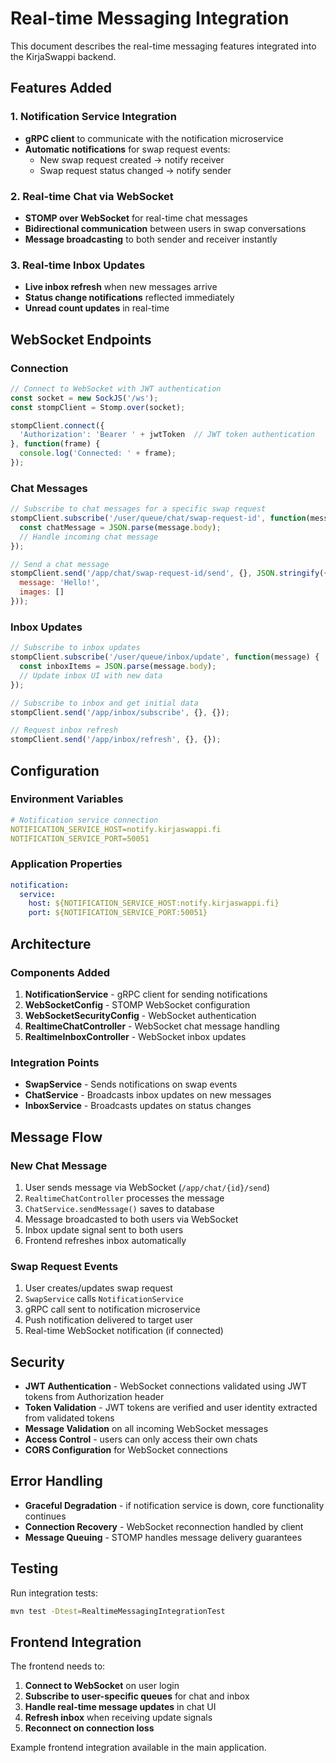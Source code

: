 # Real-time Messaging Integration

This document describes the real-time messaging features integrated into the KirjaSwappi backend.

## Features Added

### 1. **Notification Service Integration**
- **gRPC client** to communicate with the notification microservice
- **Automatic notifications** for swap request events:
  - New swap request created → notify receiver
  - Swap request status changed → notify sender

### 2. **Real-time Chat via WebSocket**
- **STOMP over WebSocket** for real-time chat messages
- **Bidirectional communication** between users in swap conversations
- **Message broadcasting** to both sender and receiver instantly

### 3. **Real-time Inbox Updates**
- **Live inbox refresh** when new messages arrive
- **Status change notifications** reflected immediately
- **Unread count updates** in real-time

## WebSocket Endpoints

### Connection
```javascript
// Connect to WebSocket with JWT authentication
const socket = new SockJS('/ws');
const stompClient = Stomp.over(socket);

stompClient.connect({
  'Authorization': 'Bearer ' + jwtToken  // JWT token authentication
}, function(frame) {
  console.log('Connected: ' + frame);
});
```

### Chat Messages
```javascript
// Subscribe to chat messages for a specific swap request
stompClient.subscribe('/user/queue/chat/swap-request-id', function(message) {
  const chatMessage = JSON.parse(message.body);
  // Handle incoming chat message
});

// Send a chat message
stompClient.send('/app/chat/swap-request-id/send', {}, JSON.stringify({
  message: 'Hello!',
  images: []
}));
```

### Inbox Updates
```javascript
// Subscribe to inbox updates
stompClient.subscribe('/user/queue/inbox/update', function(message) {
  const inboxItems = JSON.parse(message.body);
  // Update inbox UI with new data
});

// Subscribe to inbox and get initial data
stompClient.send('/app/inbox/subscribe', {}, {});

// Request inbox refresh
stompClient.send('/app/inbox/refresh', {}, {});
```

## Configuration

### Environment Variables
```yaml
# Notification service connection
NOTIFICATION_SERVICE_HOST=notify.kirjaswappi.fi
NOTIFICATION_SERVICE_PORT=50051
```

### Application Properties
```yaml
notification:
  service:
    host: ${NOTIFICATION_SERVICE_HOST:notify.kirjaswappi.fi}
    port: ${NOTIFICATION_SERVICE_PORT:50051}
```

## Architecture

### Components Added
1. **NotificationService** - gRPC client for sending notifications
2. **WebSocketConfig** - STOMP WebSocket configuration
3. **WebSocketSecurityConfig** - WebSocket authentication
4. **RealtimeChatController** - WebSocket chat message handling
5. **RealtimeInboxController** - WebSocket inbox updates

### Integration Points
- **SwapService** - Sends notifications on swap events
- **ChatService** - Broadcasts inbox updates on new messages
- **InboxService** - Broadcasts updates on status changes

## Message Flow

### New Chat Message
1. User sends message via WebSocket (`/app/chat/{id}/send`)
2. `RealtimeChatController` processes the message
3. `ChatService.sendMessage()` saves to database
4. Message broadcasted to both users via WebSocket
5. Inbox update signal sent to both users
6. Frontend refreshes inbox automatically

### Swap Request Events
1. User creates/updates swap request
2. `SwapService` calls `NotificationService`
3. gRPC call sent to notification microservice
4. Push notification delivered to target user
5. Real-time WebSocket notification (if connected)

## Security

- **JWT Authentication** - WebSocket connections validated using JWT tokens from Authorization header
- **Token Validation** - JWT tokens are verified and user identity extracted from validated tokens
- **Message Validation** on all incoming WebSocket messages
- **Access Control** - users can only access their own chats
- **CORS Configuration** for WebSocket connections

## Error Handling

- **Graceful Degradation** - if notification service is down, core functionality continues
- **Connection Recovery** - WebSocket reconnection handled by client
- **Message Queuing** - STOMP handles message delivery guarantees

## Testing

Run integration tests:
```bash
mvn test -Dtest=RealtimeMessagingIntegrationTest
```

## Frontend Integration

The frontend needs to:
1. **Connect to WebSocket** on user login
2. **Subscribe to user-specific queues** for chat and inbox
3. **Handle real-time message updates** in chat UI
4. **Refresh inbox** when receiving update signals
5. **Reconnect on connection loss**

Example frontend integration available in the main application.